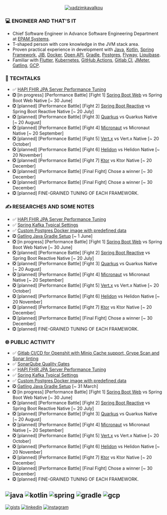 <p align="center"><a href="https://github.com/fragaly" target="blank"><img align="center" src="https://github-readme-stats.vercel.app/api?username=fragaly&theme=dark&show_icons=true&count_private=true&include_all_commits=true" alt="vadzimkavalkou" /></a></p>

### 💻 ENGINEER AND THAT'S IT

*  Chief Software Engineer in Advance Software Engineering Department at [EPAM Systems](http://epam.com/).
*  T-shaped person with core knowledge in the JVM stack area. 
*  Proven practical experience in development with [Java](https://www.java.com/en/), [Kotlin](https://kotlinlang.org/), [Spring Framework](https://spring.io/projects/spring-boot), [JIB](https://github.com/GoogleContainerTools/jib), [Docker](https://www.docker.com/), [Open API](https://www.openapis.org/), [Gradle](https://gradle.org/), [Postgres](https://www.postgresql.org/), [Flyway](https://flywaydb.org/), [Liquibase](https://www.liquibase.org/).
*  Familiar with [Flutter](https://flutter.dev/), [Kubernetes](https://kubernetes.io/docs/concepts/overview/what-is-kubernetes/), [GitHub Actions](https://github.com/features/actions), [Gitlab CI](https://docs.gitlab.com/ee/ci/), [JMeter](https://jmeter.apache.org/), [Gatling](https://gatling.io/), [GCP](https://cloud.google.com/gcp/).

### 🎥 TECHTALKS

* ✅	[HAPI FHIR JPA Server Performance Tuning](https://wearecommunity.io/events/aen-meetup-performance-investigations-hapi-fhir-jpa-server-tuning/talks/16982)
* ❎ [in progress] [Performance Battle] [Fight 1] [Spring Boot Web](https://docs.spring.io/spring-framework/docs/current/reference/html/web.html) vs Spring Boot Web Native [~ 30 June]
* ❎ [planned] [Performance Battle] [Fight 2] [Spring Boot Reactive](https://docs.spring.io/spring-framework/docs/current/reference/html/web-reactive.html) vs Spring Boot Reactive Native [~ 20 July]
* ❎ [planned] [Performance Battle] [Fight 3] [Quarkus](https://quarkus.io/) vs Quarkus Native [~ 20 August]
* ❎ [planned] [Performance Battle] [Fight 4] [Micronaut](https://micronaut.io/) vs Micronaut Native [~ 20 September]
* ❎ [planned] [Performance Battle] [Fight 5] [Vert.x](https://vertx.io/) vs Vert.x Native [~ 20 October]
* ❎ [planned] [Performance Battle] [Fight 6] [Helidon](https://helidon.io/) vs Helidon Native [~ 20 November]
* ❎ [planned] [Performance Battle] [Fight 7] [Ktor](https://ktor.io/) vs Ktor Native [~ 20 December]
* ❎ [planned] [Performance Battle] [Final Fight] Chose a winner [~ 30 December]
* ❎ [planned] [Performance Battle] [Final Fight] Chose a winner [~ 30 December]
* ❎ [planned] FINE-GRAINED TUNING OF EACH FRAMEWORK.

### ✍️ RESEARCHES AND SOME NOTES

* ✅	[HAPI FHIR JPA Server Performance Tuning](https://github.com/fragaLY/blog/blob/main/hapi-fhir-jpaserver/HAPI-FHIR-JPASERVER.md)
* ✅	[Spring Kafka Typical Settings](https://github.com/fragaLY/blog/blob/main/spring-kafka/SPRING-KAFKA-TYPICAL-SETTINGS.md)
* ✅	[Custom Postgres Docker image with predefined data](https://github.com/fragaLY/blog/blob/main/postgres-custom-image/POSTGRES-CUSTOM-IMAGE.md)
* ❎ [Gatling Java Gradle Setup]() [~ 1 June]
* ❎ [in progress] [Performance Battle] [Fight 1] [Spring Boot Web](https://docs.spring.io/spring-framework/docs/current/reference/html/web.html) vs Spring Boot Web Native [~ 30 June]
* ❎ [planned] [Performance Battle] [Fight 2] [Spring Boot Reactive](https://docs.spring.io/spring-framework/docs/current/reference/html/web-reactive.html) vs Spring Boot Reactive Native [~ 20 July]
* ❎ [planned] [Performance Battle] [Fight 3] [Quarkus](https://quarkus.io/) vs Quarkus Native [~ 20 August]
* ❎ [planned] [Performance Battle] [Fight 4] [Micronaut](https://micronaut.io/) vs Micronaut Native [~ 20 September]
* ❎ [planned] [Performance Battle] [Fight 5] [Vert.x](https://vertx.io/) vs Vert.x Native [~ 20 October]
* ❎ [planned] [Performance Battle] [Fight 6] [Helidon](https://helidon.io/) vs Helidon Native [~ 20 November]
* ❎ [planned] [Performance Battle] [Fight 7] [Ktor](https://ktor.io/) vs Ktor Native [~ 20 December]
* ❎ [planned] [Performance Battle] [Final Fight] Chose a winner [~ 30 December]
* ❎ [planned] FINE-GRAINED TUNING OF EACH FRAMEWORK.

### 🌐 PUBLIC ACTIVITY

* ✅	[Gitlab CI/CD for Openshit with Minio Cache support, Grype Scan and Sonar linting](https://www.linkedin.com/posts/vadzimkavalkou_gitlab-cicd-for-openshit-with-minio-cache-activity-6925076570030137344-7hw1?utm_source=linkedin_share&utm_medium=member_desktop_web)
* ✅	[SonarQube Quality Gates](https://www.linkedin.com/posts/vadzimkavalkou_quality-sonarqube-pipeline-activity-6927978778790879232-NjO8?utm_source=linkedin_share&utm_medium=member_desktop_web)
* ✅	[HAPI FHIR JPA Server Performance Tuning](https://www.linkedin.com/posts/vadzimkavalkou_github-fragalyblog-my-technical-investigations-activity-6930854021268131840-RXhV?utm_source=linkedin_share&utm_medium=member_desktop_web)
* ✅ [Spring Kafka Typical Settings](https://www.linkedin.com/posts/vadzimkavalkou_github-fragalyblog-my-technical-investigations-activity-6933311242644152320-h1hN?utm_source=linkedin_share&utm_medium=member_desktop_web)
* ✅ [Custom Postgres Docker image with predefined data](https://www.linkedin.com/posts/vadzimkavalkou_github-fragalyblog-my-technical-investigations-activity-6935504139665747969-7bzN?utm_source=linkedin_share&utm_medium=member_desktop_web)
* ❎ [Gatling Java Gradle Setup]() [~ 31 March]
* ❎ [in progress] [Performance Battle] [Fight 1] [Spring Boot Web](https://docs.spring.io/spring-framework/docs/current/reference/html/web.html) vs Spring Boot Web Native [~ 30 June]
* ❎ [planned] [Performance Battle] [Fight 2] [Spring Boot Reactive](https://docs.spring.io/spring-framework/docs/current/reference/html/web-reactive.html) vs Spring Boot Reactive Native [~ 20 July]
* ❎ [planned] [Performance Battle] [Fight 3] [Quarkus](https://quarkus.io/) vs Quarkus Native [~ 20 August]
* ❎ [planned] [Performance Battle] [Fight 4] [Micronaut](https://micronaut.io/) vs Micronaut Native [~ 20 September]
* ❎ [planned] [Performance Battle] [Fight 5] [Vert.x](https://vertx.io/) vs Vert.x Native [~ 20 October]
* ❎ [planned] [Performance Battle] [Fight 6] [Helidon](https://helidon.io/) vs Helidon Native [~ 20 November]
* ❎ [planned] [Performance Battle] [Fight 7] [Ktor](https://ktor.io/) vs Ktor Native [~ 20 December]
* ❎ [planned] [Performance Battle] [Final Fight] Chose a winner [~ 30 December]
* ❎ [planned] FINE-GRAINED TUNING OF EACH FRAMEWORK.

![java](https://img.shields.io/static/v1?logo=java&style=for-the-badge&label=java&message=advanced)
![kotlin](https://img.shields.io/static/v1?logo=kotlin&style=for-the-badge&label=kotlin&message=intermediate)
![spring](https://img.shields.io/static/v1?logo=spring&style=for-the-badge&label=spring&message=advanced)
![gradle](https://img.shields.io/static/v1?logo=gradle&style=for-the-badge&label=gradle&message=intermediate)
![gcp](https://img.shields.io/static/v1?logo=googlecloud&style=for-the-badge&label=GCP&message=intermediate)
-------------
[ ![gists](https://img.shields.io/static/v1?logo=github&style=for-the-badge&label=gists&message=fragaLY)](https://gist.github.com/fragaLY)
[ ![linkedin](https://img.shields.io/static/v1?logo=linkedin&style=for-the-badge&label=linkedin&message=vadzimkavalkou)](https://www.linkedin.com/in/vadzimkavalkou/)
[ ![instagram](https://img.shields.io/static/v1?logo=instagram&style=for-the-badge&label=instagram&message=marnotrawny.syn)](https://www.instagram.com/marnotrawny.syn/)
